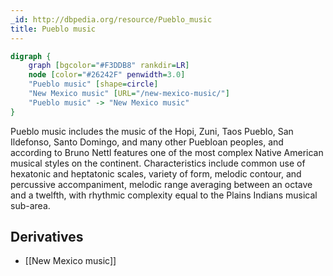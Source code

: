 ```yaml
---
_id: http://dbpedia.org/resource/Pueblo_music
title: Pueblo music
---
```


```dot
digraph {
	graph [bgcolor="#F3DDB8" rankdir=LR]
	node [color="#26242F" penwidth=3.0]
	"Pueblo music" [shape=circle]
	"New Mexico music" [URL="/new-mexico-music/"]
	"Pueblo music" -> "New Mexico music"
}
```

Pueblo music includes the music of the Hopi, Zuni, Taos Pueblo, San Ildefonso, Santo Domingo, and many other Puebloan peoples, and according to Bruno Nettl features one of the most complex Native American musical styles on the continent. Characteristics include common use of hexatonic and heptatonic scales, variety of form, melodic contour, and percussive accompaniment, melodic range averaging between an octave and a twelfth, with rhythmic complexity equal to the Plains Indians musical sub-area.

## Derivatives

- [[New Mexico music]]
